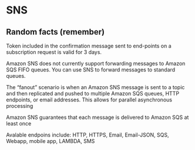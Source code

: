 
# SNS

## Random facts (remember)

Token included in the confirmation message sent to end-points on a subscription 
request is valid for 3 days.

Amazon SNS does not currently support forwarding messages to Amazon SQS FIFO queues. 
You can use SNS to forward messages to standard queues.

The “fanout” scenario is when an Amazon SNS message is sent to a topic and 
then replicated and pushed to multiple Amazon SQS queues, HTTP endpoints, 
or email addresses. This allows for parallel asynchronous processing

Amazon SNS guarantees that each message is delivered to Amazon SQS at least once


Avalable endpoins include: HTTP, HTTPS, Email, Email-JSON, SQS, Webapp, mobile app, LAMBDA, SMS
